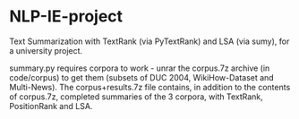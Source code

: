 # NLP-IE-project

Text Summarization with TextRank (via PyTextRank) and LSA (via sumy), for a university project.

summary.py requires corpora to work - unrar the corpus.7z archive (in code/corpus) to get them (subsets of DUC 2004, WikiHow-Dataset and Multi-News). The corpus+results.7z file contains, in addition to the contents of corpus.7z, completed summaries of the 3 corpora, with TextRank, PositionRank and LSA.
